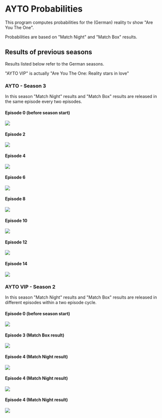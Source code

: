 # AYTO Probabilities

This program computes probabilities for the (German) reality tv show "Are You The One".

Probabilities are based on "Match Night" and "Match Box" results.


## Results of previous seasons
Results listed below refer to the German seasons.

"AYTO VIP" is actually "Are You The One: Reality stars in love"

### AYTO - Season 3
In this season "Match Night" results and "Match Box" results are released in the same episode every two episodes.

#### Episode 0 (before season start)
![](imgs/ayto_s3/ayto_s03e00.png)
#### Episode 2
![](imgs/ayto_s3/ayto_s03e02.png)
#### Episode 4
![](imgs/ayto_s3/ayto_s03e04.png)
#### Episode 6
![](imgs/ayto_s3/ayto_s03e06.png)
#### Episode 8
![](imgs/ayto_s3/ayto_s03e08.png)
#### Episode 10
![](imgs/ayto_s3/ayto_s03e10.png)
#### Episode 12
![](imgs/ayto_s3/ayto_s03e12.png)
#### Episode 14
![](imgs/ayto_s3/ayto_s03e14.png)

### AYTO VIP - Season 2
In this season "Match Night" results and "Match Box" results are released in different episodes within a two episode cycle.

#### Episode 0 (before season start)
![](imgs/ayto_vip_s2/ayto_vip_s02e00.png)
#### Episode 3 (Match Box result)
![](imgs/ayto_vip_s2/ayto_vip_s02e03_mb.png)
#### Episode 4 (Match Night result)
![](imgs/ayto_vip_s2/ayto_vip_s02e04_mn.png)
#### Episode 4 (Match Night result)
![](imgs/ayto_vip_s2/ayto_vip_s02e05_mb.png)
#### Episode 4 (Match Night result)
![](imgs/ayto_vip_s2/ayto_vip_s02e06_mn.png)